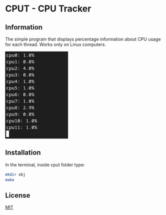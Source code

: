 # CPUT - CPU Tracker

## Information

The simple program that displays percentage information about CPU usage for each thread. Works only on Linux computers.

![Sreen](./img1.png)

## Installation

In the terminal, inside cput folder type:

```bash
mkdir obj
make
```

## License

[MIT](./LICENSE)
